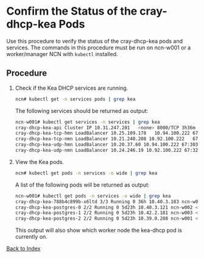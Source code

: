 # Confirm the Status of the cray-dhcp-kea Pods

Use this procedure to verify the status of the cray-dhcp-kea pods and services. The commands in this procedure must be run on ncn-w001 or a worker/manager NCN with `kubectl` installed.

## Procedure

1. Check if the Kea DHCP services are running.

    ```bash
    ncn# kubectl get -n services pods | grep kea
    ```

    The following services should be returned as output:

    ```bash
    ncn-w001# kubectl get services -n services | grep kea
    cray-dhcp-kea-api Cluster IP 10.31.247.201   <none> 8000/TCP 3h36m
    cray-dhcp-kea-tcp-hmn LoadBalancer 10.25.109.178   10.94.100.222 67:30833/TCP 3h36m
    cray-dhcp-kea-tcp-nmn LoadBalancer 10.21.240.208 10.92.100.222   67:31915/TCP 3h36m
    cray-dhcp-kea-udp-hmn LoadBalancer 10.20.37.60 10.94.100.222 67:30357/UDP 3h36m
    cray-dhcp-kea-udp-nmn LoadBalancer 10.24.246.19 10.92.100.222 67:32188/UDP 3h36m
    ```

1. View the Kea pods.

    ```bash
    ncn# kubectl get pods -n services -o wide | grep kea
    ```

    A list of the following pods will be returned as output:

    ```bash
    ncn-w001# kubectl get pods -n services -o wide | grep kea
    cray-dhcp-kea-788b4c899b-x6ltd 3/3 Running 0 36h 10.40.3.183 ncn-w002 <none> <none>
    cray-dhcp-kea-postgres-0 2/2 Running 0 5d23h 10.40.3.121 ncn-w002 <none> <none>
    cray-dhcp-kea-postgres-1 2/2 Running 0 5d23h 10.42.2.181 ncn-w003 <none> <none>
    cray-dhcp-kea-postgres-2 2/2 Running 0 5d23h 10.39.0.208 ncn-w001 <none> <none>
    ```

    This output will also show which worker node the kea-dhcp pod is currently on.

[Back to Index](../index_aruba.md)